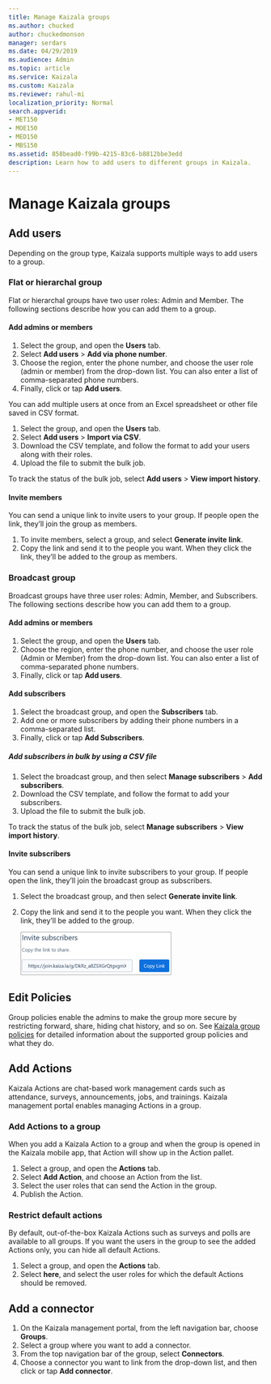 ```yaml
---
title: Manage Kaizala groups
ms.author: chucked
author: chuckedmonson
manager: serdars
ms.date: 04/29/2019
ms.audience: Admin
ms.topic: article
ms.service: Kaizala
ms.custom: Kaizala
ms.reviewer: rahul-mi
localization_priority: Normal
search.appverid:
- MET150
- MOE150
- MED150
- MBS150
ms.assetid: 858bead0-f99b-4215-83c6-b8812bbe3edd
description: Learn how to add users to different groups in Kaizala.
---
```


# Manage Kaizala groups

## Add users

Depending on the group type, Kaizala supports multiple ways to add users to a group.

### Flat or hierarchal group

Flat or hierarchal groups have two user roles: Admin and Member. The following sections describe how you can add them to a group.

#### Add admins or members

1. Select the group, and open the **Users** tab.
2. Select **Add users** > **Add via phone number**.
3. Choose the region, enter the phone number, and choose the user role (admin or member) from the drop-down list. You can also enter a list of comma-separated phone numbers.
4. Finally, click or tap **Add users**.

You can add multiple users at once from an Excel spreadsheet or other file saved in CSV format.

1. Select the group, and open the **Users** tab.
2. Select **Add users** > **Import via CSV**.
3. Download the CSV template, and follow the format to add your users along with their roles. 
4. Upload the file to submit the bulk job.

To track the status of the bulk job, select **Add users** > **View import history**.

#### Invite members

You can send a unique link to invite users to your group. If people open the link, they’ll join the group as members.

1. To invite members, select a group, and select **Generate invite link**.
2. Copy the link and send it to the people you want. When they click the link, they’ll be added to the group as members.

### Broadcast group

Broadcast groups have three user roles: Admin, Member, and Subscribers. The following sections describe how you can add them to a group.

#### Add admins or members

1. Select the group, and open the **Users** tab.
2. Choose the region, enter the phone number, and choose the user role (Admin or Member) from the drop-down list. You can also enter a list of comma-separated phone numbers.
3. Finally, click or tap **Add users**.

#### Add subscribers

1. Select the broadcast group, and open the **Subscribers** tab.
2. Add one or more subscribers by adding their phone numbers in a comma-separated list.
3. Finally, click or tap **Add Subscribers**.

##### Add subscribers in bulk by using a CSV file

1. Select the broadcast group, and then select **Manage subscribers** > **Add subscribers**. 
2. Download the CSV template, and follow the format to add your subscribers. 
3. Upload the file to submit the bulk job. 

To track the status of the bulk job, select **Manage subscribers** > **View import history**.

#### Invite subscribers

You can send a unique link to invite subscribers to your group. If people open the link, they’ll join the broadcast group as subscribers.

1. Select the broadcast group, and then select **Generate invite link**.
2. Copy the link and send it to the people you want. When they click the link, they’ll be added to the group.

   ![Screenshot of the Invite Subscribers window](media/invite-subscribers.png)

## Edit Policies

Group policies enable the admins to make the group more secure by restricting forward, share, hiding chat history, and so on. See [Kaizala group policies](group-policies.md) for detailed information about the supported group policies and what they do.

## Add Actions

Kaizala Actions are chat-based work management cards such as attendance, surveys, announcements, jobs, and trainings. Kaizala management portal enables managing Actions in a group.

### Add Actions to a group
 
When you add a Kaizala Action to a group and when the group is opened in the Kaizala mobile app, that Action will show up in the Action pallet.

1. Select a group, and open the **Actions** tab. 
2. Select **Add Action**, and choose an Action from the list.
3. Select the user roles that can send the Action in the group. 
4. Publish the Action.

### Restrict default actions

By default, out-of-the-box Kaizala Actions such as surveys and polls are available to all groups. If you want the users in the group to see the added Actions only, you can hide all default Actions.

1. Select a group, and open the **Actions** tab. 
2. Select **here**, and select the user roles for which the default Actions should be removed.

## Add a connector

1. On the Kaizala management portal, from the left navigation bar, choose **Groups**.
2. Select a group where you want to add a connector.
3. From the top navigation bar of the group, select **Connectors**.
4. Choose a connector you want to link from the drop-down list, and then click or tap **Add connector**.

